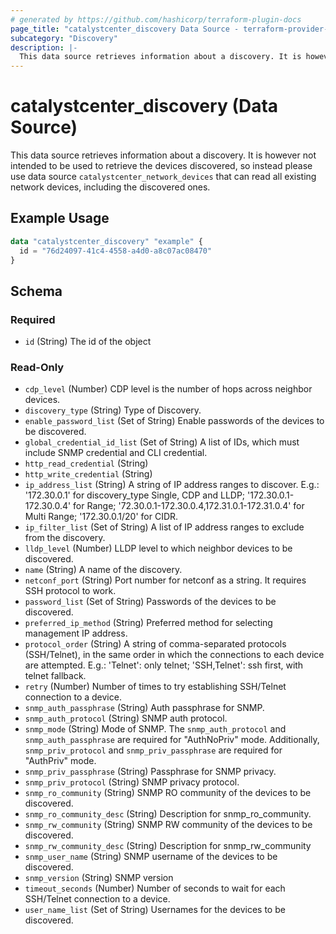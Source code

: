```yaml
---
# generated by https://github.com/hashicorp/terraform-plugin-docs
page_title: "catalystcenter_discovery Data Source - terraform-provider-catalystcenter"
subcategory: "Discovery"
description: |-
  This data source retrieves information about a discovery. It is however not intended to be used to retrieve the devices discovered, so instead please use data source catalystcenter_network_devices that can read all existing network devices, including the discovered ones.
---
```


# catalystcenter_discovery (Data Source)

This data source retrieves information about a discovery. It is however not intended to be used to retrieve the devices discovered, so instead please use data source `catalystcenter_network_devices` that can read all existing network devices, including the discovered ones.

## Example Usage

```terraform
data "catalystcenter_discovery" "example" {
  id = "76d24097-41c4-4558-a4d0-a8c07ac08470"
}
```

<!-- schema generated by tfplugindocs -->
## Schema

### Required

- `id` (String) The id of the object

### Read-Only

- `cdp_level` (Number) CDP level is the number of hops across neighbor devices.
- `discovery_type` (String) Type of Discovery.
- `enable_password_list` (Set of String) Enable passwords of the devices to be discovered.
- `global_credential_id_list` (Set of String) A list of IDs, which must include SNMP credential and CLI credential.
- `http_read_credential` (String)
- `http_write_credential` (String)
- `ip_address_list` (String) A string of IP address ranges to discover.  E.g.: '172.30.0.1' for discovery_type Single, CDP and LLDP; '172.30.0.1-172.30.0.4' for Range; '72.30.0.1-172.30.0.4,172.31.0.1-172.31.0.4' for Multi Range; '172.30.0.1/20' for CIDR.
- `ip_filter_list` (Set of String) A list of IP address ranges to exclude from the discovery.
- `lldp_level` (Number) LLDP level to which neighbor devices to be discovered.
- `name` (String) A name of the discovery.
- `netconf_port` (String) Port number for netconf as a string. It requires SSH protocol to work.
- `password_list` (Set of String) Passwords of the devices to be discovered.
- `preferred_ip_method` (String) Preferred method for selecting management IP address.
- `protocol_order` (String) A string of comma-separated protocols (SSH/Telnet), in the same order in which the connections to each device are attempted. E.g.: 'Telnet': only telnet; 'SSH,Telnet': ssh first, with telnet fallback.
- `retry` (Number) Number of times to try establishing SSH/Telnet connection to a device.
- `snmp_auth_passphrase` (String) Auth passphrase for SNMP.
- `snmp_auth_protocol` (String) SNMP auth protocol.
- `snmp_mode` (String) Mode of SNMP. The `snmp_auth_protocol` and `snmp_auth_passphrase` are required for "AuthNoPriv" mode. Additionally, `snmp_priv_protocol` and `snmp_priv_passphrase` are required for "AuthPriv" mode.
- `snmp_priv_passphrase` (String) Passphrase for SNMP privacy.
- `snmp_priv_protocol` (String) SNMP privacy protocol.
- `snmp_ro_community` (String) SNMP RO community of the devices to be discovered.
- `snmp_ro_community_desc` (String) Description for snmp_ro_community.
- `snmp_rw_community` (String) SNMP RW community of the devices to be discovered.
- `snmp_rw_community_desc` (String) Description for snmp_rw_community
- `snmp_user_name` (String) SNMP username of the devices to be discovered.
- `snmp_version` (String) SNMP version
- `timeout_seconds` (Number) Number of seconds to wait for each SSH/Telnet connection to a device.
- `user_name_list` (Set of String) Usernames for the devices to be discovered.
